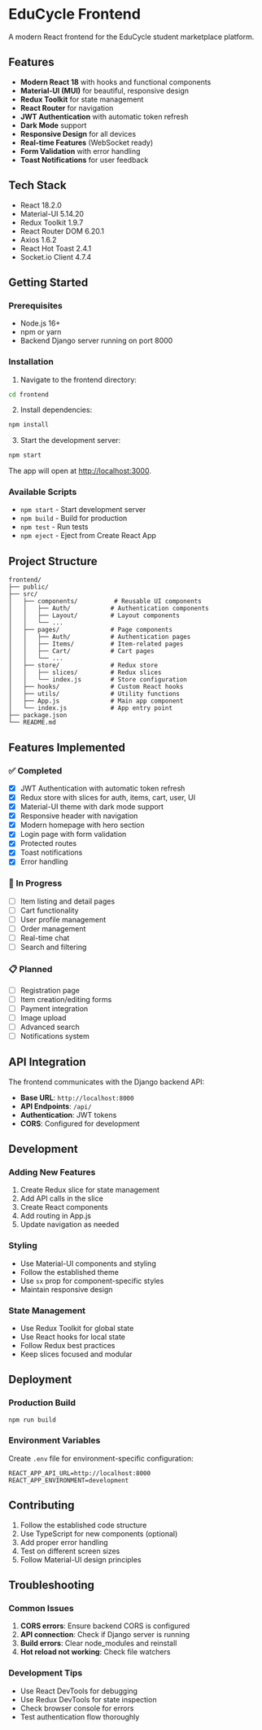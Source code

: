 # EduCycle Frontend

A modern React frontend for the EduCycle student marketplace platform.

## Features

- **Modern React 18** with hooks and functional components
- **Material-UI (MUI)** for beautiful, responsive design
- **Redux Toolkit** for state management
- **React Router** for navigation
- **JWT Authentication** with automatic token refresh
- **Dark Mode** support
- **Responsive Design** for all devices
- **Real-time Features** (WebSocket ready)
- **Form Validation** with error handling
- **Toast Notifications** for user feedback

## Tech Stack

- React 18.2.0
- Material-UI 5.14.20
- Redux Toolkit 1.9.7
- React Router DOM 6.20.1
- Axios 1.6.2
- React Hot Toast 2.4.1
- Socket.io Client 4.7.4

## Getting Started

### Prerequisites

- Node.js 16+ 
- npm or yarn
- Backend Django server running on port 8000

### Installation

1. Navigate to the frontend directory:
```bash
cd frontend
```

2. Install dependencies:
```bash
npm install
```

3. Start the development server:
```bash
npm start
```

The app will open at [http://localhost:3000](http://localhost:3000).

### Available Scripts

- `npm start` - Start development server
- `npm build` - Build for production
- `npm test` - Run tests
- `npm eject` - Eject from Create React App

## Project Structure

```
frontend/
├── public/
├── src/
│   ├── components/          # Reusable UI components
│   │   ├── Auth/           # Authentication components
│   │   ├── Layout/         # Layout components
│   │   └── ...
│   ├── pages/              # Page components
│   │   ├── Auth/           # Authentication pages
│   │   ├── Items/          # Item-related pages
│   │   ├── Cart/           # Cart pages
│   │   └── ...
│   ├── store/              # Redux store
│   │   ├── slices/         # Redux slices
│   │   └── index.js        # Store configuration
│   ├── hooks/              # Custom React hooks
│   ├── utils/              # Utility functions
│   ├── App.js              # Main app component
│   └── index.js            # App entry point
├── package.json
└── README.md
```

## Features Implemented

### ✅ Completed
- [x] JWT Authentication with automatic token refresh
- [x] Redux store with slices for auth, items, cart, user, UI
- [x] Material-UI theme with dark mode support
- [x] Responsive header with navigation
- [x] Modern homepage with hero section
- [x] Login page with form validation
- [x] Protected routes
- [x] Toast notifications
- [x] Error handling

### 🚧 In Progress
- [ ] Item listing and detail pages
- [ ] Cart functionality
- [ ] User profile management
- [ ] Order management
- [ ] Real-time chat
- [ ] Search and filtering

### 📋 Planned
- [ ] Registration page
- [ ] Item creation/editing forms
- [ ] Payment integration
- [ ] Image upload
- [ ] Advanced search
- [ ] Notifications system

## API Integration

The frontend communicates with the Django backend API:

- **Base URL**: `http://localhost:8000`
- **API Endpoints**: `/api/`
- **Authentication**: JWT tokens
- **CORS**: Configured for development

## Development

### Adding New Features

1. Create Redux slice for state management
2. Add API calls in the slice
3. Create React components
4. Add routing in App.js
5. Update navigation as needed

### Styling

- Use Material-UI components and styling
- Follow the established theme
- Use `sx` prop for component-specific styles
- Maintain responsive design

### State Management

- Use Redux Toolkit for global state
- Use React hooks for local state
- Follow Redux best practices
- Keep slices focused and modular

## Deployment

### Production Build

```bash
npm run build
```

### Environment Variables

Create `.env` file for environment-specific configuration:

```
REACT_APP_API_URL=http://localhost:8000
REACT_APP_ENVIRONMENT=development
```

## Contributing

1. Follow the established code structure
2. Use TypeScript for new components (optional)
3. Add proper error handling
4. Test on different screen sizes
5. Follow Material-UI design principles

## Troubleshooting

### Common Issues

1. **CORS errors**: Ensure backend CORS is configured
2. **API connection**: Check if Django server is running
3. **Build errors**: Clear node_modules and reinstall
4. **Hot reload not working**: Check file watchers

### Development Tips

- Use React DevTools for debugging
- Use Redux DevTools for state inspection
- Check browser console for errors
- Test authentication flow thoroughly

